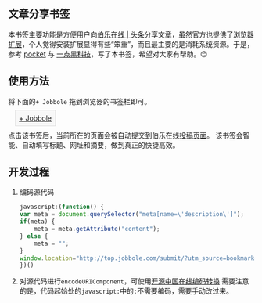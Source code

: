 ## 文章分享书签

本书签主要功能是方便用户向[伯乐在线 | 头条](http://top.jobbole.com/)分享文章，虽然官方也提供了[浏览器扩展](http://blog.jobbole.com/93269/)，个人觉得安装扩展显得有些“笨重”，而且最主要的是消耗系统资源。于是，参考 [pocket](https://getpocket.com/add) 与 [一点黑科技](https://1.qinghuai.org/stories/new)，写了本书签，希望对大家有帮助。😊

## 使用方法

将下面的`+ Jobbole` 拖到浏览器的书签栏即可。

<div>
<a href="javascript:(function()%20%7Bvar%20meta%20%3D%20document.querySelector(%22meta%5Bname%3D%5C'description%5C'%5D%22)%3B%20if(meta)%20%7Bmeta%20%3D%20meta.getAttribute(%22content%22)%3B%20%7D%20else%20%7Bmeta%20%3D%20%22%22%3B%20%7D%20window.location%3D%22http%3A%2F%2Ftop.jobbole.com%2Fsubmit%2F%3Futm_source%3Dbookmark%26utm_medium%3DtoolBar%26source%3D%22%2BencodeURIComponent(document.location)%2B%22%26title%3D%22%2BencodeURIComponent(document.title)%2B%22%26excerpt%3D%22%2BencodeURIComponent(meta)%3B%20%7D)()%0A" style="border: 1px solid #ddd; padding: 0.5em; background-color:#f8f8f8; line-height: 1.5em; margin-left: 1em;">
+ Jobbole</a>
<div>

点击该书签后，当前所在的页面会被自动提交到伯乐在线[投稿页面](http://top.jobbole.com/submit/)。
该书签会智能、自动填写标题、网址和摘要，做到真正的快捷高效。

## 开发过程

1. 编码源代码

    ```javascript
    javascript:(function() {
    var meta = document.querySelector("meta[name=\'description\']");
    if(meta) {
        meta = meta.getAttribute("content");
    } else {
        meta = "";
    }
    window.location="http://top.jobbole.com/submit/?utm_source=bookmark&utm_medium=toolBar&source="+encodeURIComponent(document.location)+"&title="+encodeURIComponent(document.title)+"&excerpt="+encodeURIComponent(meta);
    })()
    ```

2. 对源代码进行`encodeURIComponent`，可使用[开源中国在线编码转换](http://tool.oschina.net/encode?type=4)
    需要注意的是，代码起始处的`javascript:`中的`:`不需要编码，需要手动改过来。